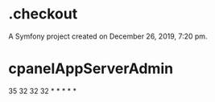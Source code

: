 .checkout
=========

A Symfony project created on December 26, 2019, 7:20 pm.
# cpanelAppServerAdmin
35
32
32
32
 * 
 * 
 * 
 * 
 * 
